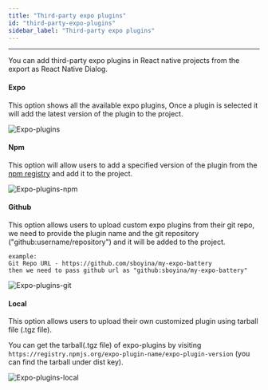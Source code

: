 ```yaml
---
title: "Third-party expo plugins"
id: "third-party-expo-plugins"
sidebar_label: "Third-party expo plugins"
---
```

---

You can add third-party expo plugins in React native projects from the export as React Native Dialog.

#### Expo

This option shows all the available expo plugins, Once a plugin is selected it will add the latest version of the plugin to the project.

![Expo-plugins](/learn/assets/expo-plugins.png)

#### Npm

This option will allow users to add a specified version of the plugin from the [npm registry](https://www.npmjs.com/) and add it to the project.

![Expo-plugins-npm](/learn/assets/expo-plugins-npm.png)

#### Github
This option allows users to upload custom expo plugins from their git repo, we need to provide the plugin name and the git repository ("github:username/repository") and it will be added to the project.
 
``` 
example:
Git Repo URL - https://github.com/sboyina/my-expo-battery
then we need to pass github url as "github:sboyina/my-expo-battery"
```

![Expo-plugins-git](/learn/assets/expo-plugins-git.png)


#### Local

This option allows users to upload their own customized plugin using tarball file (.tgz file).

You can get the tarball(.tgz file) of expo-plugins by visiting `https://registry.npmjs.org/expo-plugin-name/expo-plugin-version` (you can find the tarball under dist key).

![Expo-plugins-local](/learn/assets/expo-plugins-local.png)